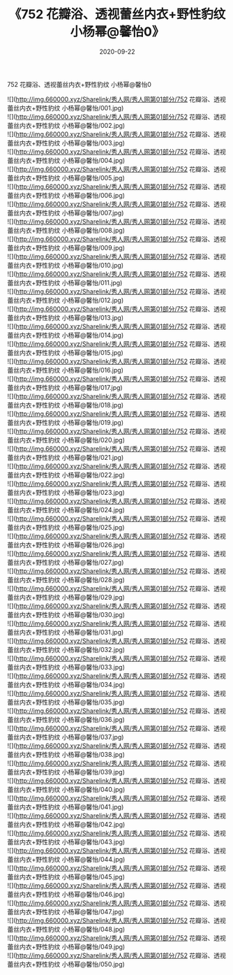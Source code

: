 ﻿---
layout: post
title:  《752 花瓣浴、透视蕾丝内衣+野性豹纹 小杨幂@馨怡0》
date:   2020-09-22
img: http://img.660000.xyz/Sharelink/秀人网/秀人网第01部分/752 花瓣浴、透视蕾丝内衣+野性豹纹 小杨幂@馨怡0/000.jpg
categories: [美女, 清纯, 唯美]
---

752 花瓣浴、透视蕾丝内衣+野性豹纹 小杨幂@馨怡0

  ![](http://img.660000.xyz/Sharelink/秀人网/秀人网第01部分/752 花瓣浴、透视蕾丝内衣+野性豹纹 小杨幂@馨怡/001.jpg) <br> ![](http://img.660000.xyz/Sharelink/秀人网/秀人网第01部分/752 花瓣浴、透视蕾丝内衣+野性豹纹 小杨幂@馨怡/002.jpg) <br> ![](http://img.660000.xyz/Sharelink/秀人网/秀人网第01部分/752 花瓣浴、透视蕾丝内衣+野性豹纹 小杨幂@馨怡/003.jpg) <br> ![](http://img.660000.xyz/Sharelink/秀人网/秀人网第01部分/752 花瓣浴、透视蕾丝内衣+野性豹纹 小杨幂@馨怡/004.jpg) <br> ![](http://img.660000.xyz/Sharelink/秀人网/秀人网第01部分/752 花瓣浴、透视蕾丝内衣+野性豹纹 小杨幂@馨怡/005.jpg) <br> ![](http://img.660000.xyz/Sharelink/秀人网/秀人网第01部分/752 花瓣浴、透视蕾丝内衣+野性豹纹 小杨幂@馨怡/006.jpg) <br> ![](http://img.660000.xyz/Sharelink/秀人网/秀人网第01部分/752 花瓣浴、透视蕾丝内衣+野性豹纹 小杨幂@馨怡/007.jpg) <br> ![](http://img.660000.xyz/Sharelink/秀人网/秀人网第01部分/752 花瓣浴、透视蕾丝内衣+野性豹纹 小杨幂@馨怡/008.jpg) <br> ![](http://img.660000.xyz/Sharelink/秀人网/秀人网第01部分/752 花瓣浴、透视蕾丝内衣+野性豹纹 小杨幂@馨怡/009.jpg) <br> ![](http://img.660000.xyz/Sharelink/秀人网/秀人网第01部分/752 花瓣浴、透视蕾丝内衣+野性豹纹 小杨幂@馨怡/010.jpg) <br> ![](http://img.660000.xyz/Sharelink/秀人网/秀人网第01部分/752 花瓣浴、透视蕾丝内衣+野性豹纹 小杨幂@馨怡/011.jpg) <br> ![](http://img.660000.xyz/Sharelink/秀人网/秀人网第01部分/752 花瓣浴、透视蕾丝内衣+野性豹纹 小杨幂@馨怡/012.jpg) <br> ![](http://img.660000.xyz/Sharelink/秀人网/秀人网第01部分/752 花瓣浴、透视蕾丝内衣+野性豹纹 小杨幂@馨怡/013.jpg) <br> ![](http://img.660000.xyz/Sharelink/秀人网/秀人网第01部分/752 花瓣浴、透视蕾丝内衣+野性豹纹 小杨幂@馨怡/014.jpg) <br> ![](http://img.660000.xyz/Sharelink/秀人网/秀人网第01部分/752 花瓣浴、透视蕾丝内衣+野性豹纹 小杨幂@馨怡/015.jpg) <br> ![](http://img.660000.xyz/Sharelink/秀人网/秀人网第01部分/752 花瓣浴、透视蕾丝内衣+野性豹纹 小杨幂@馨怡/016.jpg) <br> ![](http://img.660000.xyz/Sharelink/秀人网/秀人网第01部分/752 花瓣浴、透视蕾丝内衣+野性豹纹 小杨幂@馨怡/017.jpg) <br> ![](http://img.660000.xyz/Sharelink/秀人网/秀人网第01部分/752 花瓣浴、透视蕾丝内衣+野性豹纹 小杨幂@馨怡/018.jpg) <br> ![](http://img.660000.xyz/Sharelink/秀人网/秀人网第01部分/752 花瓣浴、透视蕾丝内衣+野性豹纹 小杨幂@馨怡/019.jpg) <br> ![](http://img.660000.xyz/Sharelink/秀人网/秀人网第01部分/752 花瓣浴、透视蕾丝内衣+野性豹纹 小杨幂@馨怡/020.jpg) <br> ![](http://img.660000.xyz/Sharelink/秀人网/秀人网第01部分/752 花瓣浴、透视蕾丝内衣+野性豹纹 小杨幂@馨怡/021.jpg) <br> ![](http://img.660000.xyz/Sharelink/秀人网/秀人网第01部分/752 花瓣浴、透视蕾丝内衣+野性豹纹 小杨幂@馨怡/022.jpg) <br> ![](http://img.660000.xyz/Sharelink/秀人网/秀人网第01部分/752 花瓣浴、透视蕾丝内衣+野性豹纹 小杨幂@馨怡/023.jpg) <br> ![](http://img.660000.xyz/Sharelink/秀人网/秀人网第01部分/752 花瓣浴、透视蕾丝内衣+野性豹纹 小杨幂@馨怡/024.jpg) <br> ![](http://img.660000.xyz/Sharelink/秀人网/秀人网第01部分/752 花瓣浴、透视蕾丝内衣+野性豹纹 小杨幂@馨怡/025.jpg) <br> ![](http://img.660000.xyz/Sharelink/秀人网/秀人网第01部分/752 花瓣浴、透视蕾丝内衣+野性豹纹 小杨幂@馨怡/026.jpg) <br> ![](http://img.660000.xyz/Sharelink/秀人网/秀人网第01部分/752 花瓣浴、透视蕾丝内衣+野性豹纹 小杨幂@馨怡/027.jpg) <br> ![](http://img.660000.xyz/Sharelink/秀人网/秀人网第01部分/752 花瓣浴、透视蕾丝内衣+野性豹纹 小杨幂@馨怡/028.jpg) <br> ![](http://img.660000.xyz/Sharelink/秀人网/秀人网第01部分/752 花瓣浴、透视蕾丝内衣+野性豹纹 小杨幂@馨怡/029.jpg) <br> ![](http://img.660000.xyz/Sharelink/秀人网/秀人网第01部分/752 花瓣浴、透视蕾丝内衣+野性豹纹 小杨幂@馨怡/030.jpg) <br> ![](http://img.660000.xyz/Sharelink/秀人网/秀人网第01部分/752 花瓣浴、透视蕾丝内衣+野性豹纹 小杨幂@馨怡/031.jpg) <br> ![](http://img.660000.xyz/Sharelink/秀人网/秀人网第01部分/752 花瓣浴、透视蕾丝内衣+野性豹纹 小杨幂@馨怡/032.jpg) <br> ![](http://img.660000.xyz/Sharelink/秀人网/秀人网第01部分/752 花瓣浴、透视蕾丝内衣+野性豹纹 小杨幂@馨怡/033.jpg) <br> ![](http://img.660000.xyz/Sharelink/秀人网/秀人网第01部分/752 花瓣浴、透视蕾丝内衣+野性豹纹 小杨幂@馨怡/034.jpg) <br> ![](http://img.660000.xyz/Sharelink/秀人网/秀人网第01部分/752 花瓣浴、透视蕾丝内衣+野性豹纹 小杨幂@馨怡/035.jpg) <br> ![](http://img.660000.xyz/Sharelink/秀人网/秀人网第01部分/752 花瓣浴、透视蕾丝内衣+野性豹纹 小杨幂@馨怡/036.jpg) <br> ![](http://img.660000.xyz/Sharelink/秀人网/秀人网第01部分/752 花瓣浴、透视蕾丝内衣+野性豹纹 小杨幂@馨怡/037.jpg) <br> ![](http://img.660000.xyz/Sharelink/秀人网/秀人网第01部分/752 花瓣浴、透视蕾丝内衣+野性豹纹 小杨幂@馨怡/038.jpg) <br> ![](http://img.660000.xyz/Sharelink/秀人网/秀人网第01部分/752 花瓣浴、透视蕾丝内衣+野性豹纹 小杨幂@馨怡/039.jpg) <br> ![](http://img.660000.xyz/Sharelink/秀人网/秀人网第01部分/752 花瓣浴、透视蕾丝内衣+野性豹纹 小杨幂@馨怡/040.jpg) <br> ![](http://img.660000.xyz/Sharelink/秀人网/秀人网第01部分/752 花瓣浴、透视蕾丝内衣+野性豹纹 小杨幂@馨怡/041.jpg) <br> ![](http://img.660000.xyz/Sharelink/秀人网/秀人网第01部分/752 花瓣浴、透视蕾丝内衣+野性豹纹 小杨幂@馨怡/042.jpg) <br> ![](http://img.660000.xyz/Sharelink/秀人网/秀人网第01部分/752 花瓣浴、透视蕾丝内衣+野性豹纹 小杨幂@馨怡/043.jpg) <br> ![](http://img.660000.xyz/Sharelink/秀人网/秀人网第01部分/752 花瓣浴、透视蕾丝内衣+野性豹纹 小杨幂@馨怡/044.jpg) <br> ![](http://img.660000.xyz/Sharelink/秀人网/秀人网第01部分/752 花瓣浴、透视蕾丝内衣+野性豹纹 小杨幂@馨怡/045.jpg) <br> ![](http://img.660000.xyz/Sharelink/秀人网/秀人网第01部分/752 花瓣浴、透视蕾丝内衣+野性豹纹 小杨幂@馨怡/046.jpg) <br> ![](http://img.660000.xyz/Sharelink/秀人网/秀人网第01部分/752 花瓣浴、透视蕾丝内衣+野性豹纹 小杨幂@馨怡/047.jpg) <br> ![](http://img.660000.xyz/Sharelink/秀人网/秀人网第01部分/752 花瓣浴、透视蕾丝内衣+野性豹纹 小杨幂@馨怡/048.jpg) <br> ![](http://img.660000.xyz/Sharelink/秀人网/秀人网第01部分/752 花瓣浴、透视蕾丝内衣+野性豹纹 小杨幂@馨怡/049.jpg) <br> ![](http://img.660000.xyz/Sharelink/秀人网/秀人网第01部分/752 花瓣浴、透视蕾丝内衣+野性豹纹 小杨幂@馨怡/050.jpg) <br>